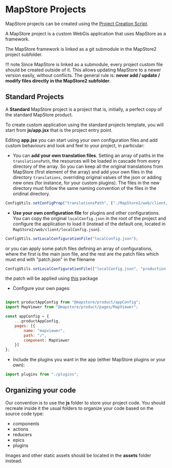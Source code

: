 # MapStore Projects

MapStore projects can be created using the [Project Creation Script](project-creation-script.md#create-your-own-mapstore-project).

A MapStore project is a custom WebGis application that uses MapStore as a framework.

The MapStore framework is linked as a git submodule in the MapStore2 project subfolder.

!!! note
    Since MapStore is linked as a submodule, every project custom file should be created outside of it. This allows updating MapStore to a newer version easily, without conflicts. The general rule is: **never add / update / modify files directly in the MapStore2 subfolder**.

## Standard Projects

A **Standard** MapStore project is a project that is, initially, a perfect copy of the standard MapStore
product.

To create custom application using the standard projects template, you will start from **js/app.jsx**
that is the project entry point.

Editing **app.jsx** you can start using your own configuration files and add custom behaviours and look and
feel to your project, in particular:

* You can **add your own translation files**. Setting an array of paths in the `translationsPath`, the resources will be loaded in cascade from every directory of the array. So you can keep all the original translations from MapStore (first element of the array) and add your own files in the directory `translations`, overriding original values of the json or adding new ones (for instance, for your custom plugins). The files in the new directory must follow the same naming convention of the files in the oridinal directory.

```javascript
ConfigUtils.setConfigProp("translationsPath", ["./MapStore2/web/client/translations", "./translations"]);

```

* **Use your own configuration file** for plugins and other configurations. You can copy the original `localConfig.json` in the root of the project and configure the application to load it (instead of the default one, located in `MapStore2/web/client/localConfig.json`).

```javascript
ConfigUtils.setLocalConfigurationFile("localConfig.json");
```

or you can apply some patch files defining an array of configurations, where the first is the main json file, and the rest are the patch files which must end with "patch.json" in the filename

```javascript
ConfigUtils.setLocalConfigurationFile(["localConfig.json", "production.patch.json"]);
```

the patch will be applied using [this](https://github.com/geosolutions-it/Patcher) package

* Configure your own pages:

```javascript

import productAppConfig from "@mapstore/product/appConfig";
import MapViewer from "@mapstore/product/pages/MapViewer";

const appConfig = {
    ...productAppConfig,
    pages: [{
        name: "mapviewer",
        path: "/",
        component: MapViewer
    }]
};
```

* Include the plugins you want in the app (either MapStore plugins or your own):

```javascript
import plugins from "./plugins";

```

## Organizing your code

Our convention is to use the **js** folder to store your project code.
You should recreate inside it the usual folders to organize your code based on the source code type:

* components
* actions
* reducers
* epics
* plugins

Images and other static assets should be located in the **assets** folder instead.

